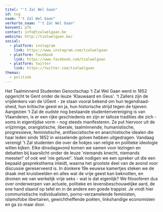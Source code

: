 ```yaml
---
titel: "'t Zal Wel Gaan"
id: tsg
naam: "'t Zal Wel Gaan"
verkorte_naam: "'t Zal Wel Gaan"
konvent: pfk
contact: info@tzalwelgaan.be
website: http://tzalwelgaan.be/
social:
  - platform: instagram
    link: https://www.instagram.com/tzalwelgaan
  - platform: facebook
    link: https://www.facebook.com/tzalwelgaan
  - platform: twitter
    link: https://twitter.com/tzalwelgaan
themas:
  - politiek
---
```


Het Taalminnend Studenten Genootschap 't Zal Wel Gaan werd in 1852 opgericht te Gent onder de leuze 'Klauwaard en Geus'. 't Zallers zijn de vrijdenkers van de UGent - ze staan vooral bekend om hun tegendraad-sheid, hun kritische geest en ja, hun historische strijd tegen de tsjeven.
Aangezien 't Zal de oudste nog bestaande studentenvereniging is van Vlaanderen, is er een rijke geschiedenis en zijn er talloze tradities die zich - soms in eigentijdse vorm - nog steeds manifesteren.
Ze put hiervoor uit de vrijzinnige, orangistische, liberale, taalminnende, humanistische, progressieve, feministische, antifascistische en anarchistische idealen die haar leden sinds 1852 in wisselende golven hebben uitgedragen.
Vandaag verenigt 't Zal studenten die over de hokjes van religie en politieke ideologie willen kijken. Elke dinsdagavond komen we samen voor lezingen en debatten bij kaarslicht onder de leuze 'niemands knecht, niemands meester!' of ook wel 'nie geluve!'.
Vaak nodigen we een spreker uit die een bepaald gespreksthema inleidt, waarna het grootste deel van de avond voor discussie gereserveerd is. In donkere 19e eeuwse kamertjes steken we de draak met kruisbeelden en alles wat de vrije geest kan beknotten, en dromen we van werkelijk vrije seks - wat is dat eigenlijk? We filosoferen dus over onderwerpen van actuele, politieke en levensbeschouwelijke aard, de ene hand slaand op tafel en in de andere een goede trappist.
Je vindt hier communistische individualisten, porno-verzamelende feministen, islamofobe libertairen, gewichtheffende poëten, linkshandige economisten en ga zo maar door.

